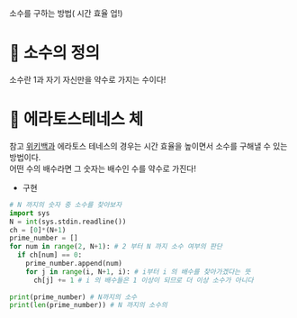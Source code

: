소수를 구하는 방법( 시간 효율 업!)
# 📌 소수의 정의
소수란 1과 자기 자신만을 약수로 가지는 수이다!
# 📌 에라토스테네스 체
참고 [위키백과](https://ko.wikipedia.org/wiki/%EC%97%90%EB%9D%BC%ED%86%A0%EC%8A%A4%ED%85%8C%EB%84%A4%EC%8A%A4%EC%9D%98_%EC%B2%B4)
에라토스 테네스의 경우는 시간 효율을 높이면서 소수를 구해낼 수 있는 방법이다.</br>
어떤 수의 배수라면 그 숫자는 배수인 수를 약수로 가진다! 

- 구현
```python
# N 까지의 숫자 중 소수를 찾아보자
import sys
N = int(sys.stdin.readline())
ch = [0]*(N+1) 
prime_number = []
for num in range(2, N+1): # 2 부터 N 까지 소수 여부의 판단
  if ch[num] == 0:
    prime_number.append(num)
    for j in range(i, N+1, i): # i부터 i 의 배수를 찾아가겠다는 뜻
      ch[j] += 1 # i 의 배수들은 1 이상이 되므로 더 이상 소수가 아니다
      
print(prime_number) # N까지의 소수
print(len(prime_number)) # N 까지의 소수의 
